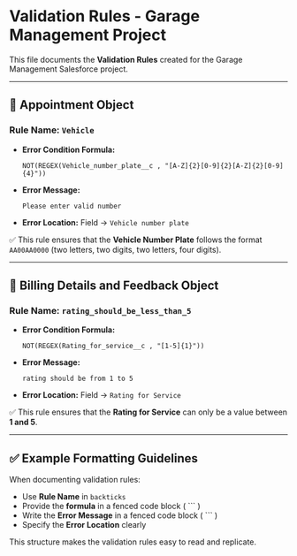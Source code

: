 # Validation Rules - Garage Management Project

This file documents the **Validation Rules** created for the Garage Management Salesforce project.

---

## 📌 Appointment Object

### Rule Name: `Vehicle`

* **Error Condition Formula:**

  ```
  NOT(REGEX(Vehicle_number_plate__c , "[A-Z]{2}[0-9]{2}[A-Z]{2}[0-9]{4}"))
  ```
* **Error Message:**

  ```
  Please enter valid number
  ```
* **Error Location:** Field → `Vehicle number plate`

✅ This rule ensures that the **Vehicle Number Plate** follows the format `AA00AA0000` (two letters, two digits, two letters, four digits).

---

## 📌 Billing Details and Feedback Object

### Rule Name: `rating_should_be_less_than_5`

* **Error Condition Formula:**

  ```
  NOT(REGEX(Rating_for_service__c , "[1-5]{1}"))
  ```
* **Error Message:**

  ```
  rating should be from 1 to 5
  ```
* **Error Location:** Field → `Rating for Service`

✅ This rule ensures that the **Rating for Service** can only be a value between **1 and 5**.

---

## ✅ Example Formatting Guidelines

When documenting validation rules:

* Use **Rule Name** in `backticks`
* Provide the **formula** in a fenced code block ( \`\`\` )
* Write the **Error Message** in a fenced code block ( \`\`\` )
* Specify the **Error Location** clearly

This structure makes the validation rules easy to read and replicate.
